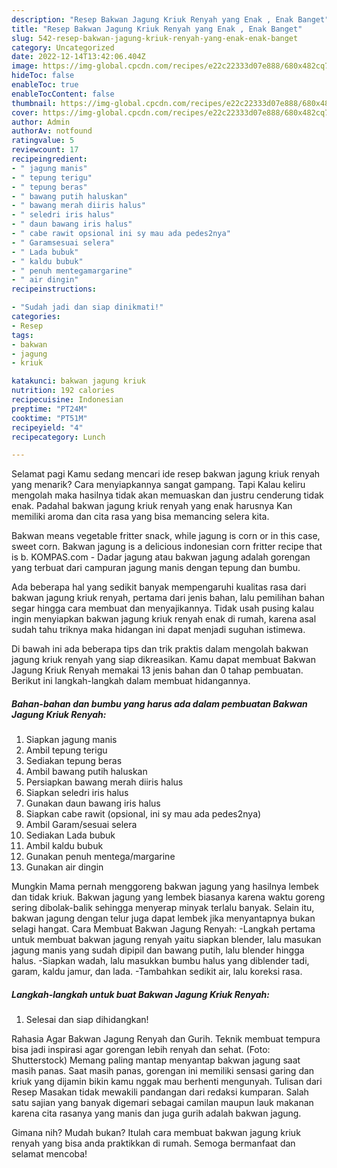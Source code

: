```yaml
---
description: "Resep Bakwan Jagung Kriuk Renyah yang Enak , Enak Banget"
title: "Resep Bakwan Jagung Kriuk Renyah yang Enak , Enak Banget"
slug: 542-resep-bakwan-jagung-kriuk-renyah-yang-enak-enak-banget
category: Uncategorized
date: 2022-12-14T13:42:06.404Z
image: https://img-global.cpcdn.com/recipes/e22c22333d07e888/680x482cq70/bakwan-jagung-kriuk-renyah-foto-resep-utama.jpg
hideToc: false
enableToc: true
enableTocContent: false
thumbnail: https://img-global.cpcdn.com/recipes/e22c22333d07e888/680x482cq70/bakwan-jagung-kriuk-renyah-foto-resep-utama.jpg
cover: https://img-global.cpcdn.com/recipes/e22c22333d07e888/680x482cq70/bakwan-jagung-kriuk-renyah-foto-resep-utama.jpg
author: Admin
authorAv: notfound
ratingvalue: 5
reviewcount: 17
recipeingredient:
- " jagung manis"
- " tepung terigu"
- " tepung beras"
- " bawang putih haluskan"
- " bawang merah diiris halus"
- " seledri iris halus"
- " daun bawang iris halus"
- " cabe rawit opsional ini sy mau ada pedes2nya"
- " Garamsesuai selera"
- " Lada bubuk"
- " kaldu bubuk"
- " penuh mentegamargarine"
- " air dingin"
recipeinstructions:

- "Sudah jadi dan siap dinikmati!"
categories:
- Resep
tags:
- bakwan
- jagung
- kriuk

katakunci: bakwan jagung kriuk 
nutrition: 192 calories
recipecuisine: Indonesian
preptime: "PT24M"
cooktime: "PT51M"
recipeyield: "4"
recipecategory: Lunch

---
```



Selamat pagi Kamu sedang mencari ide resep bakwan jagung kriuk renyah yang menarik? Cara menyiapkannya sangat gampang. Tapi Kalau keliru mengolah maka hasilnya tidak akan memuaskan dan justru cenderung tidak enak. Padahal bakwan jagung kriuk renyah yang enak harusnya Kan memiliki aroma dan cita rasa yang bisa memancing selera kita.


Bakwan means vegetable fritter snack, while jagung is corn or in this case, sweet corn. Bakwan jagung is a delicious indonesian corn fritter recipe that is b. KOMPAS.com - Dadar jagung atau bakwan jagung adalah gorengan yang terbuat dari campuran jagung manis dengan tepung dan bumbu.

Ada beberapa hal yang sedikit banyak mempengaruhi kualitas rasa dari bakwan jagung kriuk renyah, pertama dari jenis bahan, lalu pemilihan bahan segar hingga cara membuat dan menyajikannya. Tidak usah pusing kalau ingin menyiapkan bakwan jagung kriuk renyah enak di rumah, karena asal sudah tahu triknya maka hidangan ini dapat menjadi suguhan istimewa.


Di bawah ini ada beberapa tips dan trik praktis dalam mengolah bakwan jagung kriuk renyah yang siap dikreasikan. Kamu dapat membuat Bakwan Jagung Kriuk Renyah memakai 13 jenis bahan dan 0 tahap pembuatan. Berikut ini langkah-langkah dalam membuat hidangannya.

<!--inarticleads1-->

##### Bahan-bahan dan bumbu yang harus ada dalam pembuatan Bakwan Jagung Kriuk Renyah:

1. Siapkan  jagung manis
1. Ambil  tepung terigu
1. Sediakan  tepung beras
1. Ambil  bawang putih haluskan
1. Persiapkan  bawang merah diiris halus
1. Siapkan  seledri iris halus
1. Gunakan  daun bawang iris halus
1. Siapkan  cabe rawit (opsional, ini sy mau ada pedes2nya)
1. Ambil  Garam/sesuai selera
1. Sediakan  Lada bubuk
1. Ambil  kaldu bubuk
1. Gunakan  penuh mentega/margarine
1. Gunakan  air dingin


Mungkin Mama pernah menggoreng bakwan jagung yang hasilnya lembek dan tidak kriuk. Bakwan jagung yang lembek biasanya karena waktu goreng sering dibolak-balik sehingga menyerap minyak terlalu banyak. Selain itu, bakwan jagung dengan telur juga dapat lembek jika menyantapnya bukan selagi hangat. Cara Membuat Bakwan Jagung Renyah: -Langkah pertama untuk membuat bakwan jagung renyah yaitu siapkan blender, lalu masukan jagung manis yang sudah dipipil dan bawang putih, lalu blender hingga halus. -Siapkan wadah, lalu masukkan bumbu halus yang diblender tadi, garam, kaldu jamur, dan lada. -Tambahkan sedikit air, lalu koreksi rasa. 

<!--inarticleads2-->

##### Langkah-langkah untuk buat Bakwan Jagung Kriuk Renyah:


1. Selesai dan siap dihidangkan!

Rahasia Agar Bakwan Jagung Renyah dan Gurih. Teknik membuat tempura bisa jadi inspirasi agar gorengan lebih renyah dan sehat. (Foto: Shutterstock) Memang paling mantap menyantap bakwan jagung saat masih panas. Saat masih panas, gorengan ini memiliki sensasi garing dan kriuk yang dijamin bikin kamu nggak mau berhenti mengunyah. Tulisan dari Resep Masakan tidak mewakili pandangan dari redaksi kumparan. Salah satu sajian yang banyak digemari sebagai camilan maupun lauk makanan karena cita rasanya yang manis dan juga gurih adalah bakwan jagung. 

Gimana nih? Mudah bukan? Itulah cara membuat bakwan jagung kriuk renyah yang bisa anda praktikkan di rumah. Semoga bermanfaat dan selamat mencoba!
